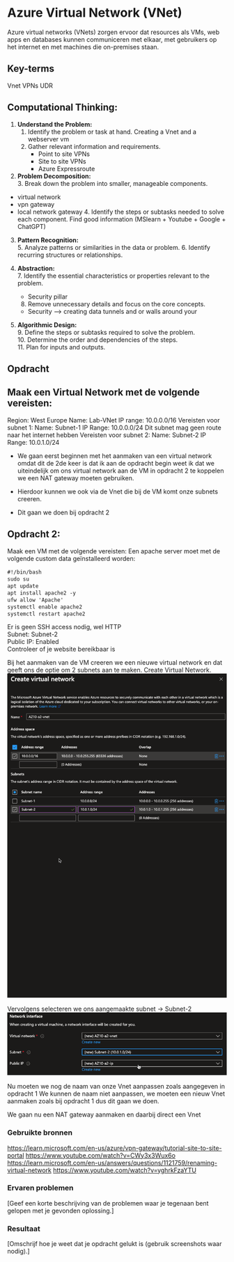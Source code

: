# Azure Virtual Network (VNet)
Azure virtual networks (VNets) zorgen ervoor dat resources als VMs, web apps en databases kunnen communiceren met elkaar, met gebruikers op het internet en met machines die on-premises staan.


## Key-terms
Vnet
VPNs
UDR

## **Computational Thinking:**

1. **Understand the Problem:**  
   1. Identify the problem or task at hand.
   Creating a Vnet and a webserver vm
   2. Gather relevant information and requirements.  
      - Point to site VPNs
      - Site to site VPNs
      - Azure Expressroute
2. **Problem Decomposition:**  
   3. Break down the problem into smaller, manageable components.
- virtual network
- vpn gateway
- local network gateway
   4. Identify the steps or subtasks needed to solve each component.
Find good information (MSlearn + Youtube + Google + ChatGPT)
3. **Pattern Recognition:**  
   5. Analyze patterns or similarities in the data or problem.
   6. Identify recurring structures or relationships.

4. **Abstraction:**  
   7. Identify the essential characteristics or properties relevant to the problem.
   - Security pillar  
   8. Remove unnecessary details and focus on the core concepts.
   - Security --> creating data tunnels and or walls around your

5. **Algorithmic Design:**  
   9. Define the steps or subtasks required to solve the problem.  
   10. Determine the order and dependencies of the steps.  
   11. Plan for inputs and outputs.  

## Opdracht
## Maak een Virtual Network met de volgende vereisten:
Region: West Europe
Name: Lab-VNet
IP range: 10.0.0.0/16
Vereisten voor subnet 1:
Name: Subnet-1
IP Range: 10.0.0.0/24
Dit subnet mag geen route naar het internet hebben
Vereisten voor subnet 2:
Name: Subnet-2
IP Range: 10.0.1.0/24

- We gaan eerst beginnen met het aanmaken van een virtual network omdat dit de 2de keer is dat ik aan de opdracht begin weet ik dat we uiteindelijk om ons virtual network aan de VM in opdracht 2 te koppelen we een NAT gateway moeten gebruiken.

- Hierdoor kunnen we ook via de Vnet die bij de VM komt onze subnets creeren.
- Dit gaan we doen bij opdracht 2


## Opdracht 2:
Maak een VM met de volgende vereisten:
Een apache server moet met de volgende custom data geïnstalleerd worden:

~~~
#!/bin/bash
sudo su
apt update
apt install apache2 -y
ufw allow 'Apache'
systemctl enable apache2
systemctl restart apache2
~~~

Er is geen SSH access nodig, wel HTTP  
Subnet: Subnet-2  
Public IP: Enabled  
Controleer of je website bereikbaar is  

Bij het aanmaken van de VM creeren we een nieuwe virtual network en dat geeft ons de optie om 2 subnets aan te maken.
Create Virtual Network.
![Create Virtual network](../00_includes/AZ-10/Createvirtualnetwork.png)

Vervolgens selecteren we ons aangemaakte subnet -> Subnet-2
![Alt text](../00_includes/AZ-10/Createsubnet.png)

Nu moeten we nog de naam van onze Vnet aanpassen zoals aangegeven in opdracht 1
We kunnen de naam niet aanpassen, we moeten een nieuw Vnet aanmaken zoals bij opdracht 1 dus dit gaan we doen.

We gaan nu een NAT gateway aanmaken en daarbij direct een Vnet




### Gebruikte bronnen
https://learn.microsoft.com/en-us/azure/vpn-gateway/tutorial-site-to-site-portal
https://www.youtube.com/watch?v=CWy3x3Wux6o
https://learn.microsoft.com/en-us/answers/questions/1121759/renaming-virtual-network
https://www.youtube.com/watch?v=yghrkFzaYTU

### Ervaren problemen
[Geef een korte beschrijving van de problemen waar je tegenaan bent gelopen met je gevonden oplossing.]

### Resultaat
[Omschrijf hoe je weet dat je opdracht gelukt is (gebruik screenshots waar nodig).]

